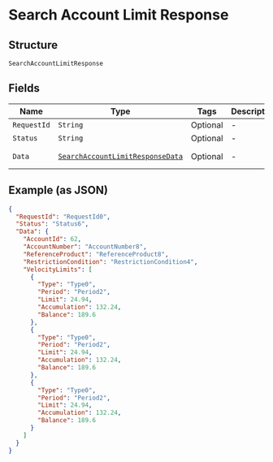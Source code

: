 
# Search Account Limit Response

## Structure

`SearchAccountLimitResponse`

## Fields

| Name | Type | Tags | Description | Getter | Setter |
|  --- | --- | --- | --- | --- | --- |
| `RequestId` | `String` | Optional | - | String getRequestId() | setRequestId(String requestId) |
| `Status` | `String` | Optional | - | String getStatus() | setStatus(String status) |
| `Data` | [`SearchAccountLimitResponseData`](../../doc/models/search-account-limit-response-data.md) | Optional | - | SearchAccountLimitResponseData getData() | setData(SearchAccountLimitResponseData data) |

## Example (as JSON)

```json
{
  "RequestId": "RequestId0",
  "Status": "Status6",
  "Data": {
    "AccountId": 62,
    "AccountNumber": "AccountNumber8",
    "ReferenceProduct": "ReferenceProduct8",
    "RestrictionCondition": "RestrictionCondition4",
    "VelocityLimits": [
      {
        "Type": "Type0",
        "Period": "Period2",
        "Limit": 24.94,
        "Accumulation": 132.24,
        "Balance": 189.6
      },
      {
        "Type": "Type0",
        "Period": "Period2",
        "Limit": 24.94,
        "Accumulation": 132.24,
        "Balance": 189.6
      },
      {
        "Type": "Type0",
        "Period": "Period2",
        "Limit": 24.94,
        "Accumulation": 132.24,
        "Balance": 189.6
      }
    ]
  }
}
```

